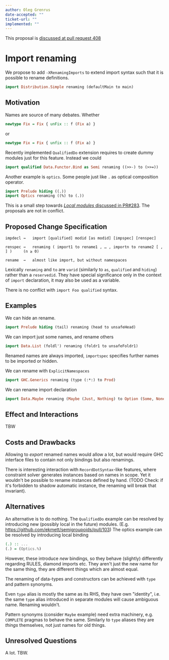 ```yaml
---
author: Oleg Grenrus
date-accepted: ""
ticket-url: ""
implemented: ""
---
```


This proposal is [discussed at pull request 408](https://github.com/ghc-proposals/ghc-proposals/pull/408)

# Import renaming

We propose to add `-XRenamingImports` to extend import syntax such that it is possible to rename definitions.

```haskell
import Distribution.Simple renaming (defaultMain to main)
```

## Motivation

Names are source of many debates. Whether

```haskell
newtype Fix = Fix { unFix :: f (Fix a) }
```

or

```haskell
newtype Fix = Fix { unfix :: f (Fix a) }
```

Recently implemented `QualifiedDo` extension requires to create dummy modules just for this feature.
Instead we could

```haskell
import qualified Data.Functor.Bind as Semi renaming ((>>-) to (>>=))
```

Another example is `optics`. Some people just like `.` as optical composition operator.

```haskell
import Prelude hiding ((.))
import Optics renaming ((%) to (.))
```

This is a small step towards [*Local modules* discussed in PR#283](https://github.com/ghc-proposals/ghc-proposals/pull/283).
The proposals are not in conflict.

## Proposed Change Specification

```
impdecl	→	import [qualified] modid [as modid] [impspec] [renspec]

renspec →   renaming ( import1 to rename1 , … , importn to rename2 [ , ] )     (n ≥ 0)

rename  →   almost like import, but without namespaces
```


Lexically `renaming` and `to` are `varid` (similarly to `as`, `qualified` and `hiding`) rather than a `reservedid`.
They have special significance only in the context of `import` declaration, it may also be used as a variable.

There is no conflict with `import Foo qualified` syntax.


## Examples

We can hide an rename.

```haskell
import Prelude hiding (tail) renaming (head to unsafeHead)
```

We can import just some names, and rename others

```haskell
import Data.List (foldl') renaming (foldr1 to unsafeFoldr1)
```

Renamed names are always imported, `importspec` specifies
further names to be imported or hidden.

We can rename with `ExplicitNamespaces`

```haskell
import GHC.Generics renaming (type (:*:) to Prod)
```

We can rename import declaration

```haskell
import Data.Maybe renaming (Maybe (Just, Nothing) to Option (Some, None))
```

## Effect and Interactions

TBW

## Costs and Drawbacks

Allowing to *export* renamed names would allow a lot,
but would require GHC interface files to contain
not only bindings but also renamings.

There is interesting interaction with `RecordDotSyntax`-like features,
where constraint solver generates instances based on names in scope.
Yet it wouldn't be possible to rename instances defined by hand.
(TODO Check: if it's forbidden to shadow automatic instance, the renaming will break that invariant).

## Alternatives

An alternative is to do nothing.
The `QualifiedDo` example can be resolved by introducing new (possibly local in the future) modules.
(E.g. https://github.com/ekmett/semigroupoids/pull/103)
The optics example can be resolved by introducing local binding

```haskell
(.) :: ...
(.) = (Optics.%)
```

However, these introduce *new* bindings, so they behave (slightly)
differently regarding RULES, diamond imports etc.
They aren't just the new name for the same thing,
they are different things which are almost equal.

The renaming of data-types and constructors
can be achieved with `type` and pattern synonyms.

Even `type` alias is mostly the same as its RHS,
they have own "identity", i.e. the same `type` alias introduced
in separate modules will cause ambiguous name.
Renaming wouldn't.

Pattern synonyms (consider `Maybe` example) need extra machinery,
e.g. `COMPLETE` pragmas to behave the same.
Similarly to `type` aliases they are *things* themselves, not just names for old things.

## Unresolved Questions

A lot. TBW.
